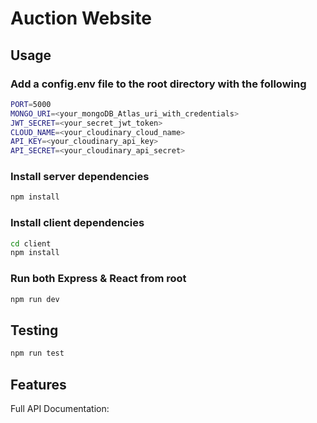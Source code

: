 # Auction Website

## Usage

### Add a config.env file to the root directory with the following

```bash
PORT=5000
MONGO_URI=<your_mongoDB_Atlas_uri_with_credentials>
JWT_SECRET=<your_secret_jwt_token>
CLOUD_NAME=<your_cloudinary_cloud_name>
API_KEY=<your_cloudinary_api_key>
API_SECRET=<your_cloudinary_api_secret>
```

### Install server dependencies

```bash
npm install
```

### Install client dependencies

```bash
cd client
npm install
```

### Run both Express & React from root

```bash
npm run dev
```

## Testing

```bash
npm run test
```

## Features

Full API Documentation:
